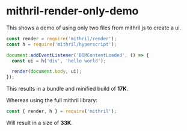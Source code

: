 # mithril-render-only-demo

This shows a demo of using only two files from mithril js to create a ui.

```javascript
const render = require('mithril/render');
const h = require('mithril/hyperscript');

document.addEventListener('DOMContentLoaded', () => {
  const ui = h('div', 'hello world');

  render(document.body, ui);
});
```

This results in a bundle and minified build of **17K**.

Whereas using the full mithril library:

```javascript
const { render, h } = require('mithril');
```

Will result in a size of **33K**.

